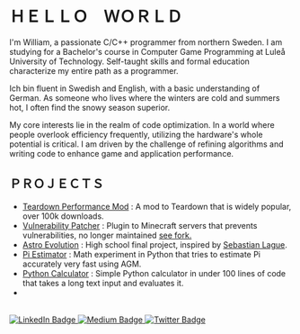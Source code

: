 # ＨＥＬＬＯ　ＷＯＲＬＤ
I'm William, a passionate C/C++ programmer from northern Sweden. I am studying for a Bachelor's course in Computer Game Programming at Luleå University of Technology. Self-taught skills and formal education characterize my entire path as a programmer.

Ich bin fluent in Swedish and English, with a basic understanding of German. As someone who lives where the winters are cold and summers hot, I often find the snowy season superior.

My core interests lie in the realm of code optimization. In a world where people overlook efficiency frequently, utilizing the hardware's whole potential is critical. I am driven by the challenge of refining algorithms and writing code to enhance game and application performance.

## ＰＲＯＪＥＣＴＳ
- [Teardown Performance Mod](https://github.com/CoolJWB/TeardownPerformanceMod) : A mod to Teardown that is widely popular, over 100k downloads.
- [Vulnerability Patcher](https://github.com/CoolJWB/VulnerabilityPatcher) : Plugin to Minecraft servers that prevents vulnerabilities, no longer maintained [see fork.](https://github.com/Focusvity/VulnerabilityPatcher)
- [Astro Evolution](https://github.com/CoolJWB/Astro) : High school final project, inspired by [Sebastian Lague](https://youtu.be/lctXaT9pxA0?si=-4oM9p2YiZ1ihfLP).
- [Pi Estimator](https://github.com/CoolJWB/Pi-Estimator) : Math experiment in Python that tries to estimate Pi accurately very fast using AGM.
- [Python Calculator](https://github.com/CoolJWB/Python-Calculator) : Simple Python calculator in under 100 lines of code that takes a long text input and evaluates it.
- <img src="https://media.tenor.com/On7kvXhzml4AAAAj/loading-gif.gif" width=13><br>
<br>

<!--![Anurag's GitHub stats](https://github-readme-stats.vercel.app/api?username=CoolJWB&theme=&title_color=b4cffa&icon_color=b4cffa&text_color=ffffff&bg_color=2f81f7&border_color=2f81f7&show_icons=true&count_private=true)-->

<div id="badges">
  <a href="https://www.linkedin.com/in/william-bergh-609a9b209/">
    <img src="https://img.shields.io/badge/LinkedIn-blue?style=for-the-badge&logo=linkedin&logoColor=white" alt="LinkedIn Badge"/>
  </a>
  <a href="https://medium.com/@berghwilliam">
    <img src="https://img.shields.io/badge/Medium-12100E?style=for-the-badge&logo=medium&logoColor=white" alt="Medium Badge"/>
  </a>
  <a href="https://twitter.com/CoolJWB">
    <img src="https://img.shields.io/badge/Twitter-blue?style=for-the-badge&logo=twitter&logoColor=white" alt="Twitter Badge"/>
  </a>
</div>
